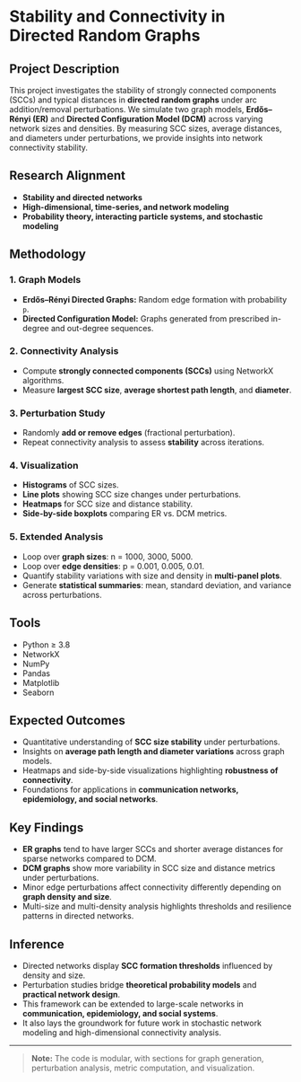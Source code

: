 # Stability and Connectivity in Directed Random Graphs

## Project Description
This project investigates the stability of strongly connected components (SCCs) and typical distances in **directed random graphs** under arc addition/removal perturbations. We simulate two graph models, **Erdős–Rényi (ER)** and **Directed Configuration Model (DCM)** across varying network sizes and densities. By measuring SCC sizes, average distances, and diameters under perturbations, we provide insights into network connectivity stability.

## Research Alignment
- **Stability and directed networks** 
- **High-dimensional, time-series, and network modeling** 
- **Probability theory, interacting particle systems, and stochastic modeling** 

## Methodology

### 1. Graph Models
- **Erdős–Rényi Directed Graphs:** Random edge formation with probability `p`.  
- **Directed Configuration Model:** Graphs generated from prescribed in-degree and out-degree sequences.

### 2. Connectivity Analysis
- Compute **strongly connected components (SCCs)** using NetworkX algorithms.  
- Measure **largest SCC size**, **average shortest path length**, and **diameter**.  

### 3. Perturbation Study
- Randomly **add or remove edges** (fractional perturbation).  
- Repeat connectivity analysis to assess **stability** across iterations.

### 4. Visualization
- **Histograms** of SCC sizes.  
- **Line plots** showing SCC size changes under perturbations.  
- **Heatmaps** for SCC size and distance stability.  
- **Side-by-side boxplots** comparing ER vs. DCM metrics.

### 5. Extended Analysis
- Loop over **graph sizes**: n = 1000, 3000, 5000.  
- Loop over **edge densities**: p = 0.001, 0.005, 0.01.  
- Quantify stability variations with size and density in **multi-panel plots**.  
- Generate **statistical summaries**: mean, standard deviation, and variance across perturbations.

## Tools
- Python ≥ 3.8  
- NetworkX  
- NumPy  
- Pandas  
- Matplotlib  
- Seaborn  

## Expected Outcomes
- Quantitative understanding of **SCC size stability** under perturbations.  
- Insights on **average path length and diameter variations** across graph models.  
- Heatmaps and side-by-side visualizations highlighting **robustness of connectivity**.  
- Foundations for applications in **communication networks, epidemiology, and social networks**.

## Key Findings
- **ER graphs** tend to have larger SCCs and shorter average distances for sparse networks compared to DCM.  
- **DCM graphs** show more variability in SCC size and distance metrics under perturbations.  
- Minor edge perturbations affect connectivity differently depending on **graph density and size**.  
- Multi-size and multi-density analysis highlights thresholds and resilience patterns in directed networks.

## Inference
- Directed networks display **SCC formation thresholds** influenced by density and size.  
- Perturbation studies bridge **theoretical probability models** and **practical network design**.  
- This framework can be extended to large-scale networks in **communication, epidemiology, and social systems**.
- It also lays the groundwork for future work in stochastic network modeling and high-dimensional connectivity analysis.

---

> **Note:** The code is modular, with sections for graph generation, perturbation analysis, metric computation, and visualization.
